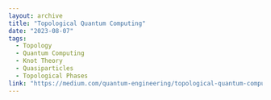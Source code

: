 ```yaml
---
layout: archive
title: "Topological Quantum Computing"
date: "2023-08-07"
tags:
  - Topology
  - Quantum Computing
  - Knot Theory
  - Quasiparticles
  - Topological Phases
link: "https://medium.com/quantum-engineering/topological-quantum-computation-a82ea546fc1b"
---
```


